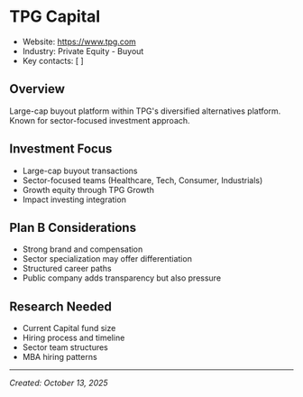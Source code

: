 # TPG Capital

- Website: https://www.tpg.com
- Industry: Private Equity - Buyout
- Key contacts: [ ]

## Overview
Large-cap buyout platform within TPG's diversified alternatives platform. Known for sector-focused investment approach.

## Investment Focus
- Large-cap buyout transactions
- Sector-focused teams (Healthcare, Tech, Consumer, Industrials)
- Growth equity through TPG Growth
- Impact investing integration

## Plan B Considerations
- Strong brand and compensation
- Sector specialization may offer differentiation
- Structured career paths
- Public company adds transparency but also pressure

## Research Needed
- Current Capital fund size
- Hiring process and timeline
- Sector team structures
- MBA hiring patterns

---
*Created: October 13, 2025*
